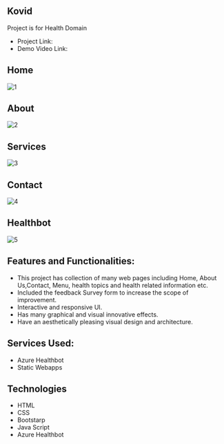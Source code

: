## Kovid
Project is for Health Domain
- Project Link:
- Demo Video Link:
## Home
![1](https://user-images.githubusercontent.com/115055314/207531856-481814f8-500c-483f-aa3c-7b4a5c9f140e.png)
## About
![2](https://user-images.githubusercontent.com/115055314/207532038-8f562b3e-85e8-4e58-8d6c-f018b2237a11.png)
## Services
![3](https://user-images.githubusercontent.com/115055314/207532101-8d902491-13d7-4120-97f4-f7932ec433c4.png)
## Contact
![4](https://user-images.githubusercontent.com/115055314/207532135-d73aabc3-0547-4c7f-8322-a66cc72c9f80.png)
## Healthbot
![5](https://user-images.githubusercontent.com/115055314/207532182-79898693-e7dc-40ae-b2dc-d67b84056aab.png)

## Features and Functionalities:
- This project has collection of many web pages including Home, About Us,Contact, Menu, health topics and health related information etc.
- Included the feedback Survey form to increase the scope of improvement.
- Interactive and responsive UI.
- Has many graphical and visual innovative effects. 
- Have an aesthetically pleasing visual design and architecture.

## Services Used:
- Azure Healthbot
- Static Webapps

## Technologies
- HTML
- CSS
- Bootstarp
- Java Script
- Azure Healthbot 
